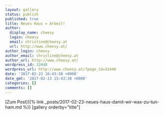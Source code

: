 ```yaml
---
layout: gallery
status: publish
published: true
title: Neues Haus = Arbeit!
author:
  display_name: cheesy
  login: cheesy
  email: christine@cheesy.at
  url: http://www.cheesy.at/
author_login: cheesy
author_email: christine@cheesy.at
author_url: http://www.cheesy.at/
wordpress_id: 32448
wordpress_url: http://www.cheesy.at/?page_id=32448
date: '2017-02-23 16:43:38 +0000'
date_gmt: '2017-02-23 15:43:38 +0000'
categories: []
comments: []
---
```


[Zum Post]({% link _posts/2017-02-23-neues-haus-damit-wir-was-zu-tun-ham.md %})
[gallery orderby="title"]
